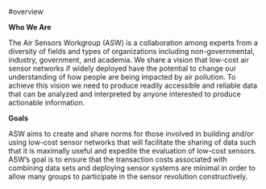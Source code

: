 #overview

<b>Who We Are</b>

The Air Sensors Workgroup (ASW) is a collaboration among experts from a diversity of fields and types of organizations including non-governmental, industry, government, and academia.  We share a vision that low-cost air sensor networks if widely deployed have the potential to change our understanding of how people are being impacted by air pollution.  To achieve this vision we need to produce readily accessible and reliable data that can be analyzed and interpreted by anyone interested to produce actionable information.

<b>Goals</b>

ASW aims to create and share norms for those involved in building and/or using low-cost sensor networks that will facilitate the sharing of data such that it is maximally useful and expedite the evaluation of low-cost sensors.  ASW’s goal is to ensure that the transaction costs associated with combining data sets and deploying sensor systems are minimal in order to allow many groups to participate in the sensor revolution constructively.
